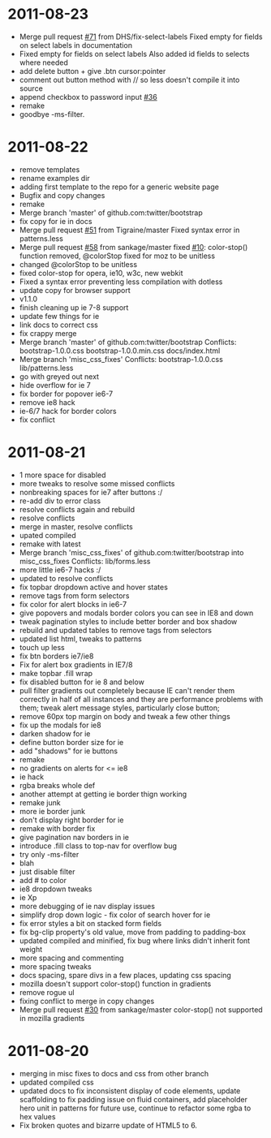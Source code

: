 2011-08-23
==========

  * Merge pull request [#71](https://github.com/twitter/bootstrap/issues/71) from
    DHS/fix-select-labels
    Fixed empty for fields on select labels in documentation
  * Fixed empty for fields on select labels
    Also added id fields to selects where needed
  * add delete button + give .btn cursor:pointer
  * comment out button method with // so less doesn't compile it into source
  * append checkbox to password input [#36](https://github.com/twitter/bootstrap/issues/36)
  * remake
  * goodbye -ms-filter.

2011-08-22
==========

  * remove templates
  * rename examples dir
  * adding first template to the repo for a generic website page
  * Bugfix and copy changes
  * remake
  * Merge branch 'master' of github.com:twitter/bootstrap
  * fix copy for ie in docs
  * Merge pull request [#51](https://github.com/twitter/bootstrap/issues/51) from
    Tigraine/master
    Fixed syntax error in patterns.less
  * Merge pull request [#58](https://github.com/twitter/bootstrap/issues/58) from
    sankage/master
    fixed [#10](https://github.com/twitter/bootstrap/issues/10): color-stop() function removed,
    @colorStop fixed for moz to be unitless
  * changed @colorStop to be unitless
  * fixed color-stop for opera, ie10, w3c, new webkit
  * Fixed a syntax error preventing less compilation with dotless
  * update copy for browser support
  * v1.1.0
  * finish cleaning up ie 7-8 support
  * update few things for ie
  * link docs to correct css
  * fix crappy merge
  * Merge branch 'master' of github.com:twitter/bootstrap
    Conflicts:
    bootstrap-1.0.0.css
    bootstrap-1.0.0.min.css
    docs/index.html
  * Merge branch 'misc_css_fixes'
    Conflicts:
    bootstrap-1.0.0.css
    lib/patterns.less
  * go with greyed out next
  * hide overflow for ie 7
  * fix border for popover ie6-7
  * remove ie8 hack
  * ie-6/7 hack for border colors
  * fix conflict

2011-08-21
==========

  * 1 more space for disabled
  * more tweaks to resolve some missed conflicts
  * nonbreaking spaces for ie7 after buttons :/
  * re-add div to error class
  * resolve conflicts again and rebuild
  * resolve conflicts
  * merge in master, resolve conflicts
  * upated compiled
  * remake with latest
  * Merge branch 'misc_css_fixes' of github.com:twitter/bootstrap into misc_css_fixes
    Conflicts:
    lib/forms.less
  * more little ie6-7 hacks :/
  * updated to resolve conflicts
  * fix topbar dropdown active and hover states
  * remove tags from form selectors
  * fix color for alert blocks in ie6-7
  * give popovers and modals border colors you can see in IE8 and down
  * tweak pagination styles to include better border and box shadow
  * rebuild and updated tables to remove tags from selectors
  * updated list html, tweaks to patterns
  * touch up less
  * fix btn borders ie7/ie8
  * Fix for alert box gradients in IE7/8
  * make topbar .fill wrap
  * fix disabled button for ie 8 and below
  * pull filter gradients out completely because IE can't render them correctly in half of all
    instances and they are performance problems with them; tweak alert message styles,
    particularly close button;
  * remove 60px top margin on body and tweak a few other things
  * fix up the modals for ie8
  * darken shadow for ie
  * define button border size for ie
  * add "shadows" for ie buttons
  * remake
  * no gradients on alerts for <= ie8
  * ie hack
  * rgba breaks whole def
  * another attempt at getting ie border thign working
  * remake junk
  * more ie border junk
  * don't display right border for ie
  * remake with border fix
  * give pagination nav borders in ie
  * introduce .fill class to top-nav for overflow bug
  * try only -ms-filter
  * blah
  * just disable filter
  * add # to color
  * ie8 dropdown tweaks
  * ie Xp
  * more debugging of ie nav display issues
  * simplify drop down logic - fix color of search hover for ie
  * fix error styles a bit on stacked form fields
  * fix bg-clip property's old value, move from padding to padding-box
  * updated compiled and minified, fix bug where links didn't inherit font weight
  * more spacing and commenting
  * more spacing tweaks
  * docs spacing, spare divs in a few places, updating css spacing
  * mozilla doesn't support color-stop() function in gradients
  * remove rogue ul
  * fixing conflict to merge in copy changes
  * Merge pull request [#30](https://github.com/twitter/bootstrap/issues/30) from
    sankage/master
    color-stop() not supported in mozilla gradients

2011-08-20
==========

  * merging in misc fixes to docs and css from other branch
  * updated compiled css
  * updated docs to fix inconsistent display of code elements, update scaffolding to fix padding
    issue on fluid containers, add placeholder hero unit in patterns for future use, continue to
    refactor some rgba to hex values
  * Fix broken quotes and bizarre update of HTML5 to 6.
